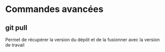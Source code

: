 # Commandes avancées

## git pull

Permet de récupérer la version du dépôt et de la fusionner avec la version de travail
